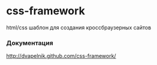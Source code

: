 # css-framework

html/css шаблон для создания кроссбраузерных сайтов

### Документация

http://dvapelnik.github.com/css-framework/
